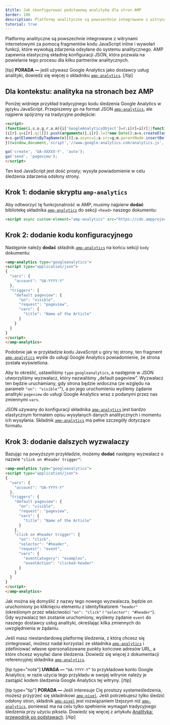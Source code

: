 ```yaml
---
$title: Jak skonfigurować podstawową analitykę dla stron AMP
$order: 100
description: Platformy analityczne są powszechnie integrowane z witrynami internetowymi za pomocą fragmentów kodu JavaScript inline i wywołań funkcji, które wywołują zdarzenia odsyłane do systemu analitycznego.
tutorial: true
---
```


Platformy analityczne są powszechnie integrowane z witrynami internetowymi za pomocą fragmentów kodu JavaScript inline i wywołań funkcji, które wywołują zdarzenia odsyłane do systemu analitycznego. AMP zapewnia elastyczną składnię konfiguracji JSON, która pozwala na powielanie tego procesu dla kilku partnerów analitycznych.

[tip] **PORADA —** jeśli używasz Google Analytics jako dostawcy usług analityki, dowiedz się więcej o składniku [`amp-analytics`](../../../documentation/components/reference/amp-analytics.md). [/tip]

## Dla kontekstu: analityka na stronach bez AMP

Poniżej widnieje przykład tradycyjnego kodu śledzenia Google Analytics w języku JavaScript. Przepiszemy go na format JSON [`amp-analytics`](../../../documentation/components/reference/amp-analytics.md), ale najpierw spójrzmy na tradycyjne podejście:

```html
<script>
(function(i,s,o,g,r,a,m){i['GoogleAnalyticsObject']=r;i[r]=i[r]||function(){
(i[r].q=i[r].q||[]).push(arguments)},i[r].l=1*new Date();a=s.createElement(o),
m=s.getElementsByTagName(o)[0];a.async=1;a.src=g;m.parentNode.insertBefore(a,m)
})(window,document,'script','//www.google-analytics.com/analytics.js','ga');

ga('create', 'UA-XXXXX-Y', 'auto');
ga('send', 'pageview');
</script>
```

Ten kod JavaScript jest dość prosty; wysyła powiadomienie w celu śledzenia zdarzenia odsłony strony.

## Krok 1: dodanie skryptu `amp-analytics`

Aby odtworzyć tę funkcjonalność w AMP, musimy najpierw **dodać** bibliotekę składnika [`amp-analytics`](../../../documentation/components/reference/amp-analytics.md) do sekcji `<head>` naszego dokumentu:

```html
<script async custom-element="amp-analytics" src="https://cdn.ampproject.org/v0/amp-analytics-0.1.js"></script>
```

## Krok 2: dodanie kodu konfiguracyjnego

Następnie należy **dodać** składnik [`amp-analytics`](../../../documentation/components/reference/amp-analytics.md) na końcu sekcji `body` dokumentu:

```html
<amp-analytics type="googleanalytics">
<script type="application/json">
{
  "vars": {
    "account": "UA-YYYY-Y"
  },
  "triggers": {
    "default pageview": {
      "on": "visible",
      "request": "pageview",
      "vars": {
        "title": "Name of the Article"
      }
    }
  }
}
</script>
</amp-analytics>
```

Podobnie jak w przykładzie kodu JavaScript u góry tej strony, ten fragment [`amp-analytics`](../../../documentation/components/reference/amp-analytics.md) wyśle do usługi Google Analytics powiadomienie, że strona została wyświetlona.

Aby to określić, ustawiliśmy `type` `googleanalytics`, a następnie w JSON utworzyliśmy wyzwalacz, który nazwaliśmy „default pageview”.  Wyzwalacz ten będzie uruchamiany, gdy strona będzie widoczna (ze względu na parametr `"on": "visible"`"), a po jego uruchomieniu wyślemy żądanie analityki `pageview` do usługi Google Analytics wraz z podanymi przez nas zmiennymi `vars`.

JSON używany do konfiguracji składnika [`amp-analytics`](../../../documentation/components/reference/amp-analytics.md) jest bardzo elastycznym formatem opisu wysyłanych danych analitycznych i momentu ich wysyłania.  Składnik [`amp-analytics`](../../../documentation/components/reference/amp-analytics.md) ma pełne szczegóły dotyczące formatu.

## Krok 3: dodanie dalszych wyzwalaczy

Bazując na powyższym przykładzie, możemy **dodać** następny wyzwalacz o nazwie `"click on #header trigger"`:

```html
<amp-analytics type="googleanalytics">
<script type="application/json">
{
  "vars": {
    "account": "UA-YYYY-Y"
  },
  "triggers": {
    "default pageview": {
      "on": "visible",
      "request": "pageview",
      "vars": {
        "title": "Name of the Article"
      }
    },
    "click on #header trigger": {
      "on": "click",
      "selector": "#header",
      "request": "event",
      "vars": {
        "eventCategory": "examples",
        "eventAction": "clicked-header"
      }
    }
  }
}
</script>
</amp-analytics>
```

Jak można się domyślić z nazwy tego nowego wyzwalacza, będzie on uruchomiony po kliknięciu elementu z identyfikatorem `"header"` (określonym przez właściwości `"on": "click"` i `"selector": "#header"`).  Gdy wyzwalacz ten zostanie uruchomiony, wyślemy żądanie `event` do naszego dostawcy usług analityki, określając kilka zmiennych do uwzględnienia w żądaniu.

Jeśli masz niestandardową platformę śledzenia, z którą chcesz się zintegrować, możesz nadal korzystać ze składnika [`amp-analytics`](../../../documentation/components/reference/amp-analytics.md) i zdefiniować własne spersonalizowane punkty końcowe adresów URL, a które chcesz wysyłać dane śledzenia. Dowiedz się więcej z dokumentacji referencyjnej składnika [`amp-analytics`](../../../documentation/components/reference/amp-analytics.md).

[tip type="note"] **UWAGA —**  `“UA-YYYY-Y”` to przykładowe konto Google Analytics; w razie użycia tego przykładu w swojej witrynie należy je zastąpić kodem śledzenia Google Analytics tej witryny. [/tip]

[tip type="tip"] **PORADA —** Jeśli interesuje Cię prostszy systemeśledzenia, możesz przyjrzeć się składnikowi [`amp-pixel`](../../../documentation/components/reference/amp-pixel.md). Jeśli potrzebujesz tylko śledzić odsłony stron, składnik [`amp-pixel`](../../../documentation/components/reference/amp-pixel.md) jest rozwiązaniem lżejszym niż [`amp-analytics`](../../../documentation/components/reference/amp-analytics.md), ponieważ ma na celu tylko spełnienie wymagań tradycyjnego śledzenia przy użyciu piksela. Dowiedz się więcej z artykułu [Analityka: przewodnik po podstawach](../../../documentation/guides-and-tutorials/optimize-measure/configure-analytics/analytics_basics.md). [/tip]
